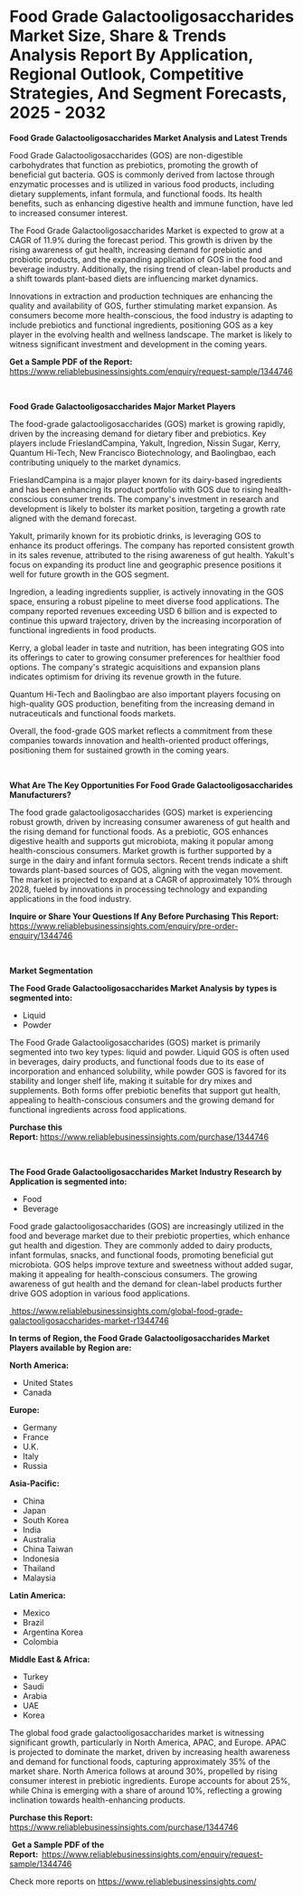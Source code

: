 <p><h1>Food Grade Galactooligosaccharides Market Size, Share & Trends Analysis Report By Application, Regional Outlook, Competitive Strategies, And Segment Forecasts, 2025 - 2032</h1></p><p><strong>Food Grade Galactooligosaccharides Market Analysis and Latest Trends</strong></p>
<p><p>Food Grade Galactooligosaccharides (GOS) are non-digestible carbohydrates that function as prebiotics, promoting the growth of beneficial gut bacteria. GOS is commonly derived from lactose through enzymatic processes and is utilized in various food products, including dietary supplements, infant formula, and functional foods. Its health benefits, such as enhancing digestive health and immune function, have led to increased consumer interest.</p><p>The Food Grade Galactooligosaccharides Market is expected to grow at a CAGR of 11.9% during the forecast period. This growth is driven by the rising awareness of gut health, increasing demand for prebiotic and probiotic products, and the expanding application of GOS in the food and beverage industry. Additionally, the rising trend of clean-label products and a shift towards plant-based diets are influencing market dynamics. </p><p>Innovations in extraction and production techniques are enhancing the quality and availability of GOS, further stimulating market expansion. As consumers become more health-conscious, the food industry is adapting to include prebiotics and functional ingredients, positioning GOS as a key player in the evolving health and wellness landscape. The market is likely to witness significant investment and development in the coming years.</p></p>
<p><strong>Get a Sample PDF of the Report:&nbsp;</strong> <a href="https://www.reliablebusinessinsights.com/enquiry/request-sample/1344746?utm_campaign=3385&utm_medium=2&utm_source=Github&utm_content=ia&utm_term=03042025&utm_id=food-grade-galactooligosaccharides">https://www.reliablebusinessinsights.com/enquiry/request-sample/1344746</a></p>
<p>&nbsp;</p>
<p><strong>Food Grade Galactooligosaccharides Major Market Players</strong></p>
<p><p>The food-grade galactooligosaccharides (GOS) market is growing rapidly, driven by the increasing demand for dietary fiber and prebiotics. Key players include FrieslandCampina, Yakult, Ingredion, Nissin Sugar, Kerry, Quantum Hi-Tech, New Francisco Biotechnology, and Baolingbao, each contributing uniquely to the market dynamics.</p><p>FrieslandCampina is a major player known for its dairy-based ingredients and has been enhancing its product portfolio with GOS due to rising health-conscious consumer trends. The company's investment in research and development is likely to bolster its market position, targeting a growth rate aligned with the demand forecast.</p><p>Yakult, primarily known for its probiotic drinks, is leveraging GOS to enhance its product offerings. The company has reported consistent growth in its sales revenue, attributed to the rising awareness of gut health. Yakult's focus on expanding its product line and geographic presence positions it well for future growth in the GOS segment.</p><p>Ingredion, a leading ingredients supplier, is actively innovating in the GOS space, ensuring a robust pipeline to meet diverse food applications. The company reported revenues exceeding USD 6 billion and is expected to continue this upward trajectory, driven by the increasing incorporation of functional ingredients in food products.</p><p>Kerry, a global leader in taste and nutrition, has been integrating GOS into its offerings to cater to growing consumer preferences for healthier food options. The company's strategic acquisitions and expansion plans indicates optimism for driving its revenue growth in the future.</p><p>Quantum Hi-Tech and Baolingbao are also important players focusing on high-quality GOS production, benefiting from the increasing demand in nutraceuticals and functional foods markets.</p><p>Overall, the food-grade GOS market reflects a commitment from these companies towards innovation and health-oriented product offerings, positioning them for sustained growth in the coming years.</p></p>
<p>&nbsp;</p>
<p><strong>What Are The Key Opportunities For Food Grade Galactooligosaccharides Manufacturers?</strong></p>
<p><p>The food grade galactooligosaccharides (GOS) market is experiencing robust growth, driven by increasing consumer awareness of gut health and the rising demand for functional foods. As a prebiotic, GOS enhances digestive health and supports gut microbiota, making it popular among health-conscious consumers. Market growth is further supported by a surge in the dairy and infant formula sectors. Recent trends indicate a shift towards plant-based sources of GOS, aligning with the vegan movement. The market is projected to expand at a CAGR of approximately 10% through 2028, fueled by innovations in processing technology and expanding applications in the food industry.</p></p>
<p><strong>Inquire or Share Your Questions If Any Before Purchasing This Report:</strong> <a href="https://www.reliablebusinessinsights.com/enquiry/pre-order-enquiry/1344746?utm_campaign=3385&utm_medium=2&utm_source=Github&utm_content=ia&utm_term=03042025&utm_id=food-grade-galactooligosaccharides">https://www.reliablebusinessinsights.com/enquiry/pre-order-enquiry/1344746</a></p>
<p>&nbsp;</p>
<p><strong>Market Segmentation</strong></p>
<p><strong>The Food Grade Galactooligosaccharides Market Analysis by types is segmented into:</strong></p>
<p><ul><li>Liquid</li><li>Powder</li></ul></p>
<p><p>The Food Grade Galactooligosaccharides (GOS) market is primarily segmented into two key types: liquid and powder. Liquid GOS is often used in beverages, dairy products, and functional foods due to its ease of incorporation and enhanced solubility, while powder GOS is favored for its stability and longer shelf life, making it suitable for dry mixes and supplements. Both forms offer prebiotic benefits that support gut health, appealing to health-conscious consumers and the growing demand for functional ingredients across food applications.</p></p>
<p><strong>Purchase this Report:&nbsp;</strong><a href="https://www.reliablebusinessinsights.com/purchase/1344746?utm_campaign=3385&utm_medium=2&utm_source=Github&utm_content=ia&utm_term=03042025&utm_id=food-grade-galactooligosaccharides">https://www.reliablebusinessinsights.com/purchase/1344746</a></p>
<p>&nbsp;</p>
<p><strong>The Food Grade Galactooligosaccharides Market Industry Research by Application is segmented into:</strong></p>
<p><ul><li>Food</li><li>Beverage</li></ul></p>
<p><p>Food grade galactooligosaccharides (GOS) are increasingly utilized in the food and beverage market due to their prebiotic properties, which enhance gut health and digestion. They are commonly added to dairy products, infant formulas, snacks, and functional foods, promoting beneficial gut microbiota. GOS helps improve texture and sweetness without added sugar, making it appealing for health-conscious consumers. The growing awareness of gut health and the demand for clean-label products further drive GOS adoption in various food applications.</p></p>
<p><a href="https://www.reliablebusinessinsights.com/global-food-grade-galactooligosaccharides-market-r1344746?utm_campaign=3385&utm_medium=2&utm_source=Github&utm_content=ia&utm_term=03042025&utm_id=food-grade-galactooligosaccharides">&nbsp;https://www.reliablebusinessinsights.com/global-food-grade-galactooligosaccharides-market-r1344746</a></p>
<p><strong>In terms of Region, the Food Grade Galactooligosaccharides Market Players available by Region are:</strong></p>
<p>
    <p> <strong> North America: </strong>
        <ul>
            <li>United States</li>
            <li>Canada</li>
        </ul>
        </p> 
    <p> <strong> Europe: </strong>
        <ul>
            <li>Germany</li>
            <li>France</li>
            <li>U.K.</li>
            <li>Italy</li>
            <li>Russia</li>
        </ul>
        </p> 
    <p> <strong> Asia-Pacific: </strong>
        <ul>
            <li>China</li>
            <li>Japan</li>
            <li>South Korea</li>
            <li>India</li>
            <li>Australia</li>
            <li>China Taiwan</li>
            <li>Indonesia</li>
            <li>Thailand</li>
            <li>Malaysia</li>
        </ul>
        </p> 
    <p> <strong> Latin America: </strong>
        <ul>
            <li>Mexico</li>
            <li>Brazil</li>
            <li>Argentina Korea</li>
            <li>Colombia</li>
        </ul>
        </p> 
    <p> <strong> Middle East & Africa: </strong>
        <ul>
            <li>Turkey</li>
            <li>Saudi</li>
            <li>Arabia</li>
            <li>UAE</li>
            <li>Korea</li>
        </ul>
    </p>
    </p>
<p><p>The global food grade galactooligosaccharides market is witnessing significant growth, particularly in North America, APAC, and Europe. APAC is projected to dominate the market, driven by increasing health awareness and demand for functional foods, capturing approximately 35% of the market share. North America follows at around 30%, propelled by rising consumer interest in prebiotic ingredients. Europe accounts for about 25%, while China is emerging with a share of around 10%, reflecting a growing inclination towards health-enhancing products.</p></p>
<p><strong>Purchase this Report: </strong><a href="https://www.reliablebusinessinsights.com/purchase/1344746?utm_campaign=3385&utm_medium=2&utm_source=Github&utm_content=ia&utm_term=03042025&utm_id=food-grade-galactooligosaccharides">https://www.reliablebusinessinsights.com/purchase/1344746</a></p>
<p>&nbsp;<strong>Get a Sample PDF of the Report:&nbsp;&nbsp;</strong><a href="https://www.reliablebusinessinsights.com/enquiry/request-sample/1344746?utm_campaign=3385&utm_medium=2&utm_source=Github&utm_content=ia&utm_term=03042025&utm_id=food-grade-galactooligosaccharides">https://www.reliablebusinessinsights.com/enquiry/request-sample/1344746</a></p>
<p><strong></strong></p>
<p>Check more reports on <a href="https://www.reliablebusinessinsights.com/?utm_campaign=3385&utm_medium=2&utm_source=Github&utm_content=ia&utm_term=03042025&utm_id=food-grade-galactooligosaccharides">https://www.reliablebusinessinsights.com/</a></p>